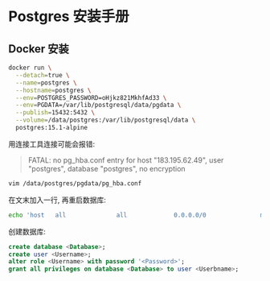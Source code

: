 
# Postgres 安装手册


## Docker 安装

```bash
docker run \
  --detach=true \
  --name=postgres \
  --hostname=postgres \
  --env=POSTGRES_PASSWORD=oHjkz821MkhfAd33 \
  --env=PGDATA=/var/lib/postgresql/data/pgdata \
  --publish=15432:5432 \
  --volume=/data/postgres:/var/lib/postgresql/data \
  postgres:15.1-alpine
```

用连接工具连接可能会报错:

> FATAL: no pg_hba.conf entry for host "183.195.62.49", user "postgres", database "postgres", no encryption


```bash
vim /data/postgres/pgdata/pg_hba.conf
```

在文末加入一行, 再重启数据库:

```bash
echo 'host   all              all             0.0.0.0/0               md5' >> pg_hba.conf
```

创建数据库:

```sql
create database <Database>;
create user <Username>;
alter role <Username> with password '<Password>';
grant all privileges on database <Database> to user <Userbname>;
```
